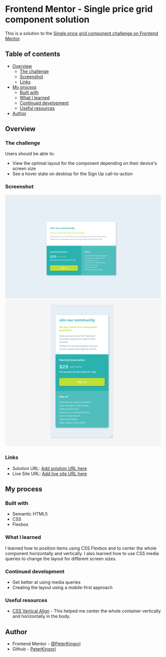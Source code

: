 # Frontend Mentor - Single price grid component solution

This is a solution to the [Single price grid component challenge on Frontend Mentor](https://www.frontendmentor.io/challenges/single-price-grid-component-5ce41129d0ff452fec5abbbc).

## Table of contents

- [Overview](#overview)
  - [The challenge](#the-challenge)
  - [Screenshot](#screenshot)
  - [Links](#links)
- [My process](#my-process)
  - [Built with](#built-with)
  - [What I learned](#what-i-learned)
  - [Continued development](#continued-development)
  - [Useful resources](#useful-resources)
- [Author](#author)

## Overview

### The challenge

Users should be able to:

- View the optimal layout for the component depending on their device's screen size
- See a hover state on desktop for the Sign Up call-to-action

### Screenshot

![](./images/price_card_screenshot.png)
![](./images/price_card_screenshot_mobile.png)

### Links

- Solution URL: [Add solution URL here](https://your-solution-url.com)
- Live Site URL: [Add live site URL here](https://your-live-site-url.com)

## My process

### Built with

- Semantic HTML5
- CSS
- Flexbox

### What I learned

I learned how to position items using CSS Flexbox and to center the whole component horizontally and vertically. I also learned how to use CSS media queries to change the layout for different screen sizes.

### Continued development

- Get better at using media queries
- Creating the layout using a mobile-first approach

### Useful resources

- [CSS Vertical Align](https://www.freecodecamp.org/news/css-vertical-align-how-to-center-a-div-text-or-an-image-example-code/) - This helped me center the whole container vertically and horizontally in the body.

## Author

- Frontend Mentor - [@PeterKingori](https://www.frontendmentor.io/profile/PeterKingori)
- Github - [PeterKingori](https://github.com/PeterKingori)

